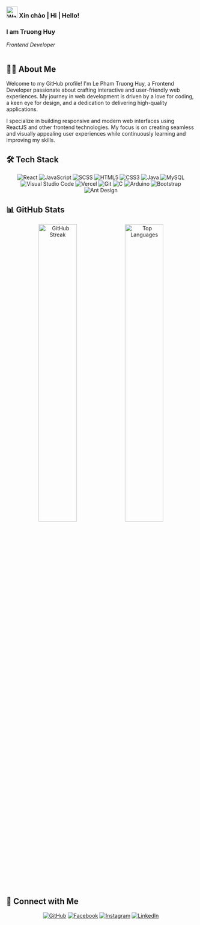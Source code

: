 <div align="center">
  <div style="display: flex; justify-content: space-between; align-items: center; width: 100%; max-width: 900px; margin: 0 auto;">
    <div style="text-align: left;">
      <h3><img src="https://raw.githubusercontent.com/aemmadi/aemmadi/master/wave.gif" width="30px" alt="Wave"> Xin chào | Hi | Hello!</h3>
      <h3>I am Truong Huy</h3>
      <p><i>Frontend Developer</i></p>
    </div>
  </div>
</div>


## 👨‍💻 About Me

Welcome to my GitHub profile! I'm Le Pham Truong Huy, a Frontend Developer passionate about crafting interactive and user-friendly web experiences. My journey in web development is driven by a love for coding, a keen eye for design, and a dedication to delivering high-quality applications.  

I specialize in building responsive and modern web interfaces using ReactJS and other frontend technologies. My focus is on creating seamless and visually appealing user experiences while continuously learning and improving my skills.

## 🛠️ Tech Stack

<div align="center">

![React](https://img.shields.io/badge/React-61DAFB?style=for-the-badge&logo=react&logoColor=black)
![JavaScript](https://img.shields.io/badge/JavaScript-F7DF1E?style=for-the-badge&logo=javascript&logoColor=black)
![SCSS](https://img.shields.io/badge/SCSS-CC6699?style=for-the-badge&logo=sass&logoColor=white)
![HTML5](https://img.shields.io/badge/HTML5-E34F26?style=for-the-badge&logo=html5&logoColor=white)
![CSS3](https://img.shields.io/badge/CSS3-1572B6?style=for-the-badge&logo=css3&logoColor=white)
![Java](https://img.shields.io/badge/Java-007396?style=for-the-badge&logo=java&logoColor=white)
![MySQL](https://img.shields.io/badge/MySQL-4479A1?style=for-the-badge&logo=mysql&logoColor=white)
![Visual Studio Code](https://img.shields.io/badge/Visual_Studio_Code-007ACC?style=for-the-badge&logo=visual-studio-code&logoColor=white)
![Vercel](https://img.shields.io/badge/Vercel-000000?style=for-the-badge&logo=vercel&logoColor=white)
![Git](https://img.shields.io/badge/Git-F05032?style=for-the-badge&logo=git&logoColor=white)
![C](https://img.shields.io/badge/C-A8B9CC?style=for-the-badge&logo=c&logoColor=black)
![Arduino](https://img.shields.io/badge/Arduino-00979D?style=for-the-badge&logo=arduino&logoColor=white)
![Bootstrap](https://img.shields.io/badge/Bootstrap-7952B3?style=for-the-badge&logo=bootstrap&logoColor=white)
![Ant Design](https://img.shields.io/badge/Ant_Design-0170FE?style=for-the-badge&logo=ant-design&logoColor=white)

</div>

## 📊 GitHub Stats

<div align="center">
  <img src="https://github-readme-streak-stats.herokuapp.com/?user=AriesN2503&theme=tokyonight" alt="GitHub Streak" width="45%" />
  <img src="https://github-readme-stats.vercel.app/api/top-langs?username=AriesN2503&show_icons=true&locale=en&layout=compact&theme=tokyonight" alt="Top Languages" width="45%" />
</div>

## 🤝 Connect with Me

<div align="center">
  
[![GitHub](https://img.shields.io/badge/GitHub-AriesN2503-181717?style=for-the-badge&logo=github&logoColor=white)](https://github.com/AriesN2503)
[![Facebook](https://img.shields.io/badge/Facebook-huy.aries.04-1877F2?style=for-the-badge&logo=facebook&logoColor=white)](https://www.facebook.com/truonghuy.le.167/)
[![Instagram](https://img.shields.io/badge/Instagram-huy.aries-E4405F?style=for-the-badge&logo=instagram&logoColor=white)](https://www.instagram.com/truong_huy2503/)
[![LinkedIn](https://img.shields.io/badge/LinkedIn-truonghuy-0A66C2?style=for-the-badge&logo=linkedin&logoColor=white)](https://www.linkedin.com/in/tr%C6%B0%E1%BB%9Dng-huy-l%C3%AA-ph%E1%BA%A1m-884496256/)

</div>
